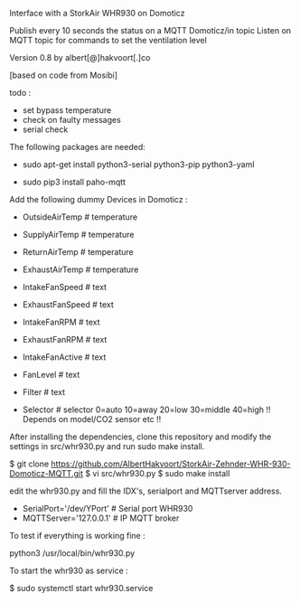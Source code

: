 Interface with a StorkAir WHR930 on Domoticz

Publish every 10 seconds the status on a MQTT Domoticz/in topic
Listen on MQTT topic for commands to set the ventilation level

Version 0.8 by albert[@]hakvoort[.]co

[based on code from Mosibi]



todo :
- set bypass temperature
- check on faulty messages
- serial check


The following packages are needed:

- sudo apt-get install python3-serial python3-pip python3-yaml

- sudo pip3 install paho-mqtt


Add the following dummy Devices in Domoticz :

- OutsideAirTemp		# temperature

- SupplyAirTemp	  	# temperature

- ReturnAirTemp		# temperature

- ExhaustAirTemp		# temperature

- IntakeFanSpeed		# text

- ExhaustFanSpeed		# text

- IntakeFanRPM		# text

- ExhaustFanRPM		# text

- IntakeFanActive		# text

- FanLevel			# text

- Filter				# text

- Selector			# selector 0=auto 10=away 20=low 30=middle 40=high !! Depends on model/CO2 sensor etc !!


After installing the dependencies, clone this repository and modify the settings in src/whr930.py and run sudo make install.

$ git clone https://github.com/AlbertHakvoort/StorkAir-Zehnder-WHR-930-Domoticz-MQTT.git
$ vi src/whr930.py
$ sudo make install

edit the whr930.py and fill the IDX's, serialport and MQTTserver address.

- SerialPort='/dev/YPort'		# Serial port WHR930
- MQTTServer='127.0.0.1'		# IP MQTT broker

To test if everything is working fine :

python3 /usr/local/bin/whr930.py

To start the whr930 as service :

$ sudo systemctl start whr930.service
